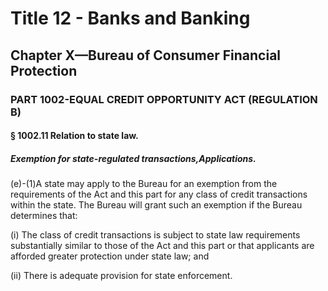 
# Title 12 - Banks and Banking
## Chapter X—Bureau of Consumer Financial Protection
### PART 1002-EQUAL CREDIT OPPORTUNITY ACT (REGULATION B)
#### § 1002.11 Relation to state law.
##### Exemption for state-regulated transactions,Applications.

(e)-(1)A state may apply to the Bureau for an exemption from the requirements of the Act and this part for any class of credit transactions within the state. The Bureau will grant such an exemption if the Bureau determines that:

(i) The class of credit transactions is subject to state law requirements substantially similar to those of the Act and this part or that applicants are afforded greater protection under state law; and

(ii) There is adequate provision for state enforcement.
